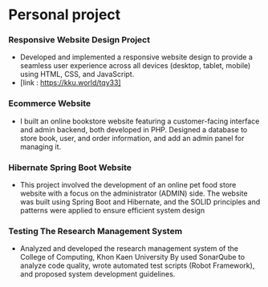 # Personal project
### Responsive Website Design Project
- Developed and implemented a responsive website design to provide a seamless
  user experience across all devices (desktop, tablet, mobile)
  using HTML, CSS, and JavaScript.
- [link : https://kku.world/tqy33]

  
### Ecommerce Website
- I built an online bookstore website featuring a customer-facing
  interface and admin backend, both developed in PHP. Designed
  a database to store book, user, and order information, and add
  an admin panel for managing it.


### Hibernate Spring Boot Website
- This project involved the development of an online pet food store website
  with a focus on the administrator (ADMIN) side. The website was built using
  Spring Boot and Hibernate, and the SOLID principles and patterns were applied
  to ensure efficient system design


### Testing The Research Management System
- Analyzed and developed the research management system of the College of Computing,
  Khon Kaen University By used SonarQube to analyze code quality,
  wrote automated test scripts (Robot Framework),
  and proposed system development guidelines. 
